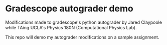 # Gradescope autograder demo

Modifications made to gradescope's python autograder by Jared Claypoole while
TAing UCLA's Physics 180N (Computational Physics Lab).

This repo will demo my autograder modifications on a sample assignment.
